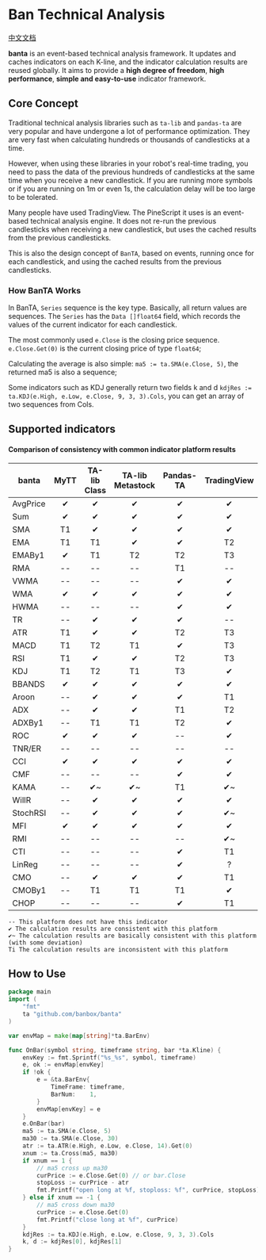 # Ban Technical Analysis
[中文文档](./readme.cn.md)  

**banta** is an event-based technical analysis framework. It updates and caches indicators on each K-line, and the indicator calculation results are reused globally. It aims to provide a **high degree of freedom**, **high performance**, **simple and easy-to-use** indicator framework.

## Core Concept
Traditional technical analysis libraries such as `ta-lib` and `pandas-ta` are very popular and have undergone a lot of performance optimization. They are very fast when calculating hundreds or thousands of candlesticks at a time.

However, when using these libraries in your robot's real-time trading, you need to pass the data of the previous hundreds of candlesticks at the same time when you receive a new candlestick. If you are running more symbols or if you are running on 1m or even 1s, the calculation delay will be too large to be tolerated.

Many people have used TradingView. The PineScript it uses is an event-based technical analysis engine. It does not re-run the previous candlesticks when receiving a new candlestick, but uses the cached results from the previous candlesticks.

This is also the design concept of `BanTA`, based on events, running once for each candlestick, and using the cached results from the previous candlesticks.

### How BanTA Works
In BanTA, `Series` sequence is the key type. Basically, all return values are sequences. The `Series` has the `Data []float64` field, which records the values of the current indicator for each candlestick.

The most commonly used `e.Close` is the closing price sequence. `e.Close.Get(0)` is the current closing price of type `float64`;

Calculating the average is also simple: `ma5 := ta.SMA(e.Close, 5)`, the returned ma5 is also a sequence;

Some indicators such as KDJ generally return two fields k and d `kdjRes := ta.KDJ(e.High, e.Low, e.Close, 9, 3, 3).Cols`, you can get an array of two sequences from Cols.

## Supported indicators
#### Comparison of consistency with common indicator platform results
| banta    | MyTT | TA-lib Class | TA-lib Metastock | Pandas-TA | TradingView |
|----------|:----:|:------------:|:----------------:|:---------:|:-----------:| 
| AvgPrice |  ✔   |      ✔       |        ✔         |     ✔     |      ✔      |
| Sum      |  ✔   |      ✔       |        ✔         |     ✔     |      ✔      |
| SMA      |  T1  |      ✔       |        ✔         |     ✔     |      ✔      |
| EMA      |  T1  |      T1      |        ✔         |     ✔     |     T2      |
| EMABy1   |  ✔   |      T1      |        T2        |    T2     |     T3      |
| RMA      |  --  |      --      |        --        |    T1     |     --      |
| VWMA     |  --  |      --      |        --        |     ✔     |      ✔      |
| WMA      |  ✔   |      ✔       |        ✔         |     ✔     |      ✔      |
| HWMA     |  --  |      --      |        --        |     ✔     |      ✔      |
| TR       |  --  |      ✔       |        ✔         |     ✔     |     --      |
| ATR      |  T1  |      ✔       |        ✔         |    T2     |     T3      |
| MACD     |  T1  |      T2      |        T1        |     ✔     |     T3      |
| RSI      |  T1  |      ✔       |        ✔         |    T2     |     T3      |
| KDJ      |  T1  |      T2      |        T1        |    T3     |      ✔      |
| BBANDS   |  ✔   |      ✔       |        ✔         |     ✔     |      ✔      |
| Aroon    |  --  |      ✔       |        ✔         |     ✔     |     T1      |
| ADX      |  --  |      ✔       |        ✔         |    T1     |     T2      |
| ADXBy1   |  --  |      T1      |        T1        |    T2     |      ✔      |
| ROC      |  ✔   |      ✔       |        ✔         |    --     |      ✔      |
| TNR/ER   |  --  |      --      |        --        |    --     |     --      |
| CCI      |  ✔   |      ✔       |        ✔         |     ✔     |      ✔      |
| CMF      |  --  |      --      |        --        |     ✔     |      ✔      |
| KAMA     |  --  |      ✔~      |        ✔~        |    T1     |     ✔~      |
| WillR    |  --  |      ✔       |        ✔         |     ✔     |      ✔      |
| StochRSI |  --  |      ✔       |        ✔         |     ✔     |     ✔~      |
| MFI      |  ✔   |      ✔       |        ✔         |     ✔     |      ✔      |
| RMI      |  --  |      --      |        --        |    --     |     ✔~      |
| CTI      |  --  |      --      |        --        |     ✔     |     T1      |
| LinReg   |  --  |      --      |        --        |     ✔     |      ?      |
| CMO      |  --  |      ✔       |        ✔         |     ✔     |     T1      |
| CMOBy1   |  --  |      T1      |        T1        |    T1     |      ✔      |
| CHOP     |  --  |      --      |        --        |     ✔     |     T1      |
```text
-- This platform does not have this indicator
✔ The calculation results are consistent with this platform
✔~ The calculation results are basically consistent with this platform (with some deviation)
Ti The calculation results are inconsistent with this platform
```

## How to Use
```go
package main
import (
	"fmt"
	ta "github.com/banbox/banta"
)

var envMap = make(map[string]*ta.BarEnv)

func OnBar(symbol string, timeframe string, bar *ta.Kline) {
	envKey := fmt.Sprintf("%s_%s", symbol, timeframe)
	e, ok := envMap[envKey]
	if !ok {
		e = &ta.BarEnv{
			TimeFrame: timeframe,
			BarNum:    1,
		}
		envMap[envKey] = e
	}
	e.OnBar(bar)
	ma5 := ta.SMA(e.Close, 5)
	ma30 := ta.SMA(e.Close, 30)
	atr := ta.ATR(e.High, e.Low, e.Close, 14).Get(0)
	xnum := ta.Cross(ma5, ma30)
	if xnum == 1 {
		// ma5 cross up ma30
		curPrice := e.Close.Get(0) // or bar.Close
		stopLoss := curPrice - atr
		fmt.Printf("open long at %f, stoploss: %f", curPrice, stopLoss)
	} else if xnum == -1 {
		// ma5 cross down ma30
		curPrice := e.Close.Get(0)
		fmt.Printf("close long at %f", curPrice)
	}
	kdjRes := ta.KDJ(e.High, e.Low, e.Close, 9, 3, 3).Cols
	k, d := kdjRes[0], kdjRes[1]
}
```